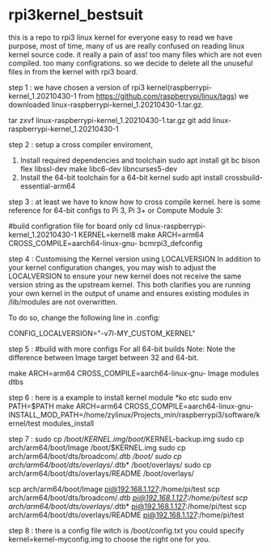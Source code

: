 # rpi3kernel_bestsuit
this is a repo to rpi3 linux kernel for everyone easy to read
we have purpose, most of time, many of us are really confused on reading linux kernel source code. 
it really a pain of ass! too many files which are not even compiled. too many configrations. so we
decide to delete all the unuseful files in from the kernel with rpi3 board.

step 1 :
we have chosen a version of rpi3 kernel(raspberrypi-kernel_1.20210430-1  from https://github.com/raspberrypi/linux/tags)
we downloaded linux-raspberrypi-kernel_1.20210430-1.tar.gz.

tar zxvf linux-raspberrypi-kernel_1.20210430-1.tar.gz
git add linux-raspberrypi-kernel_1.20210430-1

step 2 :
setup a cross compiler enviroment,
1) Install required dependencies and toolchain 
sudo apt install git bc bison flex libssl-dev make libc6-dev libncurses5-dev
2) Install the 64-bit toolchain for a 64-bit kernel
sudo apt install crossbuild-essential-arm64


step 3 :
at least we have to know how to cross compile kernel. here is some reference
for 64-bit configs to Pi 3, Pi 3+ or Compute Module 3:

#build configration file for board only
cd linux-raspberrypi-kernel_1.20210430-1
KERNEL=kernel8
make ARCH=arm64 CROSS_COMPILE=aarch64-linux-gnu- bcmrpi3_defconfig


step 4 :
Customising the Kernel version using LOCALVERSION
In addition to your kernel configuration changes, you may wish to adjust the LOCALVERSION to ensure your new kernel does not receive the same version string as the upstream kernel. This both clarifies you are running your own kernel in the output of uname and ensures existing modules in /lib/modules are not overwritten.

To do so, change the following line in .config:

CONFIG_LOCALVERSION="-v7l-MY_CUSTOM_KERNEL"

step 5 :
#build with more configs
For all 64-bit builds
Note: Note the difference between Image target between 32 and 64-bit.

make ARCH=arm64 CROSS_COMPILE=aarch64-linux-gnu- Image modules dtbs


step 6 :
here is a example to install kernel module *ko etc
sudo env PATH=$PATH make ARCH=arm64 CROSS_COMPILE=aarch64-linux-gnu- INSTALL_MOD_PATH=/home/zylinux/Projects_min/raspberrypi3/software/kernel/test modules_install


step 7 :
sudo cp /boot/$KERNEL.img /boot/$KERNEL-backup.img
sudo cp arch/arm64/boot/Image /boot/$KERNEL.img
sudo cp arch/arm64/boot/dts/broadcom/*.dtb /boot/
sudo cp arch/arm64/boot/dts/overlays/*.dtb* /boot/overlays/
sudo cp arch/arm64/boot/dts/overlays/README /boot/overlays/

scp arch/arm64/boot/Image pi@192.168.1.127:/home/pi/test
scp arch/arm64/boot/dts/broadcom/*.dtb pi@192.168.1.127:/home/pi/test
scp arch/arm64/boot/dts/overlays/*.dtb* pi@192.168.1.127:/home/pi/test
scp arch/arm64/boot/dts/overlays/README pi@192.168.1.127:/home/pi/test


step 8 :
there is a config file witch is /boot/config.txt 
you could specify kernel=kernel-myconfig.img to choose the right one for you.


